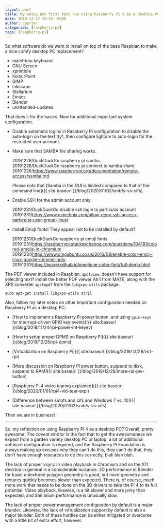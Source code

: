 ```yaml
---
layout: post
title: My setup and first test run using Raspberry Pi 4 as a desktop PC
date: 2019-12-27 19:50 -0600
author: quorten
categories: [raspberry-pi]
tags: [raspberry-pi]
---
```


So what software do we want to install on top of the base Raspbian to
make a nice comfy desktop PC replacement?

* matchbox-keyboard
* GNU Screen
* xprintidle
* KolourPaint
* GIMP
* Inkscape
* Stellarium
* Emacs
* Blender
* unattended-updates

That does it for the basics.  Now for additional important system
configuration.

<!-- more -->

* Disable automatic logins in Raspberry Pi configuration to disable
  the auto-login on the text tty1, then configure lightdm to
  auto-login for the restricted user account.

* Make sure that SAMBA file sharing works.

  20191228/DuckDuckGo raspberry pi samba  
  20191228/DuckDuckGo raspberry pi connect to samba share  
  20191228/https://www.raspberrypi.org/documentation/remote-access/samba.md

  Please note that [Samba in the GUI is limited compared to that of
  the command line]({{ site.baseurl }}/blog/2020/01/02/smbfs-vs-cifs).

* Enable SSH for the admin account only.

  20191231/DuckDuckGo disable ssh login to particular account  
  20191231/https://www.ostechnix.com/allow-deny-ssh-access-particular-user-group-linux/

* Install Emoji fonts!  They appear not to be installed by default?

  20191231/DuckDuckGo raspberry pi emoji fonts  
  20191231/https://raspberrypi.stackexchange.com/questions/104181/colored-emojis-in-chromium  
  20191231/https://www.omgubuntu.co.uk/2016/08/enable-color-emoji-linux-google-chrome-noto  
  20191231/https://eosrei.github.io/emojione-color-font/full-demo.html

The PDF viewer included in Raspbian, `qpdfview`, doesn't have support
for selecting text?  Install the better PDF viewer Atril from MATE,
along with the XPS converter `xpstopdf` from the `libgxps-utils`
package:

```
sudo apt-get install libgxps-utils atril
```

Also, follow my later notes on other important configuration needed on
Raspberry Pi as a desktop PC:

* [How to implement a Raspberry Pi power button, and using `gpio-keys`
  for interrupt-driven GPIO key events]({{ site.baseurl
  }}/blog/2019/11/24/rpi-power-int-keyev)

* [How to setup proper DPMS on Raspberry Pi]({{ site.baseurl
  }}/blog/2019/12/28/rpi-dpms)

* [Virtualization on Raspberry Pi]({{ site.baseurl
  }}/blog/2019/12/28/virt-rpi)

* [More discussion on Raspberry Pi power button, suspend to disk,
  suspend to RAM]({{ site.baseurl
  }}/blog/2019/12/28/more-rpi-pw-button)

* [Raspberry Pi 4 video tearing explained]({{ site.baseurl
  }}/blog/2020/01/01/rpi4-vid-tear-expl)

* [Difference between smbfs and cifs and Windows 7 vs. 10]({{
  site.baseurl }}/blog/2020/01/02/smbfs-vs-cifs)

Then we are in business!

----------

So, my reflection on using Raspberry Pi 4 as a desktop PC?  Overall,
pretty awesome!  The _caveat emptor_ is the fact that to get the
awesomeness we expect from a garden variety desktop PC or laptop, a
lot of additional software configuration is required, and the
Raspberry Pi Foundation is always making up excuses why they can't do
this, they can't do that, they don't have enough resources to do this
correctly, blah blah blah.

The lack of proper vsync in video playback in Chromium and on the X11
desktop in general is a considerable nuisance.  3D performance in
Blender for basic untextured polygon geometry is good, but more
geometry and textures quickly becomes slower than expected.  There is,
of course, much more work that needs to be done on the 3D drivers to
take the Pi 4 to its full potential.  Video playback, likewise, is a
bit slower and more jerky than expected, and Stellarium performance is
unusually slow.

The lack of proper power management configuration by default is a
major blunder.  Likewise, the lack of virtualization support by
default is also a major blunder.  Both of these hurdles can be either
mitigated or overcome with a little bit of extra effort, however.

